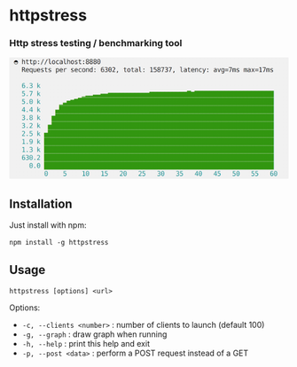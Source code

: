 # httpstress
### Http stress testing / benchmarking tool

![screenshot](https://github.com/slebetman/httpstress/raw/master/screenshot.png)

## Installation

Just install with npm:

    npm install -g httpstress

## Usage

    httpstress [options] <url>
    
Options:

- `-c, --clients <number>` : number of clients to launch (default 100)
- `-g, --graph` : draw graph when running
- `-h, --help` : print this help and exit
- `-p, --post <data>` : perform a POST request instead of a GET

